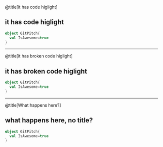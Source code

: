 @title[it has code higlight]
## it has code higlight

```scala
object GitPitch{
  val IsAwesome=true
}
```

---

@title[it has broken code higlight]

## it has broken code higlight

```scala
object GitPitch{
  val IsAwesome=true
}
```

---

@title[What happens here?]

## what happens here, no title?

```scala
object GitPitch{
  val IsAwesome=true
}
```
